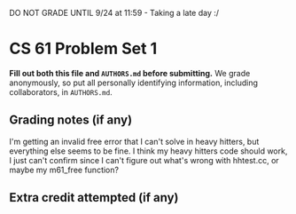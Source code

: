 DO NOT GRADE UNTIL 9/24 at 11:59 - Taking a late day :/

CS 61 Problem Set 1
===================

**Fill out both this file and `AUTHORS.md` before submitting.** We grade
anonymously, so put all personally identifying information, including
collaborators, in `AUTHORS.md`.

Grading notes (if any)
----------------------

I'm getting an invalid free error that I can't solve in heavy hitters, but everything else 
seems to be fine. I think my heavy hitters code should work, I just can't confirm
since I can't figure out what's wrong with hhtest.cc, or maybe my m61_free function?

Extra credit attempted (if any)
-------------------------------

